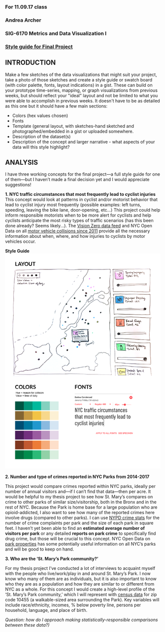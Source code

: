 ### For 11.09.17 class
### Andrea Archer
### SIG-6170 Metrics and Data Visualization I
### [Style guide for Final Project](https://github.com/sva-dsi/2017-fall-course/blob/master/syllabus.md#assignment-8)

## INTRODUCTION

Make a few sketches of the data visualizations that might suit your project, take a photo of those sketches and create a style guide or swatch board (with color palette, fonts, layout indications) in a gist. These can build on your prototype time-series, mapping, or graph visualizations from previous weeks, but should reflect your "ideal" layout and not be limited to what you were able to accomplish in previous weeks. It doesn't have to be as detailed as this one but it should have a few main sections:
- Colors (hex values chosen)
- Fonts
- Template (general layout, with sketches-hand sketched and photographed/embedded in a gist or uploaded somewhere.
- Description of the dataset(s)
- Description of the concept and larger narrative - what aspects of your data will this style highlight?

## ANALYSIS

I have three working concepts for the final project—a full style guide for one of them—but I haven’t made a final decision yet and I would appreciate suggestions!

__1. NYC traffic circumstances that most frequently lead to cyclist injuries__
This concept would look at patterns in cyclist and/or motorist behavior that lead to cyclist injury most frequently (possible examples: left turns, speeding, leaving the bike lane, door-opening, etc...) This project could help inform responsible motorists when to be more alert for cyclists and help cyclists anticipate the most risky types of traffic scenarios (has this been done already? Seems likely...). The [Vision Zero data feed](http://www.nyc.gov/html/dot/html/about/vz_datafeeds.shtml) and NYC Open Data on all [motor vehicle collisions since 2011](https://data.cityofnewyork.us/Public-Safety/NYPD-Motor-Vehicle-Collisions/h9gi-nx95/data) provide all the necessary information about when, where, and how injuries to cyclists by motor vehicles occur.

__Style Guide__
![Cyclist Injuries NYC](https://github.com/aharcher/homework/blob/master/imgs/cyclist_injuries.png)


__2. Number and type of crimes reported in NYC Parks from 2014-2017__

This project would compare crimes reported within NYC parks, ideally per number of annual visitors and—if I can’t find that data—then per acre. It would be helpful to my thesis project to see how St. Mary’s compares on crime to other parks of similar size/visitorship, both in the Bronx and in the rest of NYC. Because the Park is home base for a large population who are opioid-addicted, I also want to see how many of the reported crimes here involve drugs (compared to other parks). I can use [NYPD crime stats](http://www1.nyc.gov/site/nypd/stats/crime-statistics/park-crime-stats.page) for the number of crime complaints per park and the size of each park in square feet. I haven’t yet been able to find an __estimated average number of visitors per park__ or any detailed __reports on park crime__ to specifically find drug crime, but those will be crucial to this concept. NYC Open Data on [park properties](https://data.cityofnewyork.us/City-Government/Parks-Properties/rjaj-zgq7/data) has some potentially useful information on all NYC’s parks and will be good to keep on hand.


__3. Who are the ‘St. Mary’s Park community?’__

For my thesis project I’ve conducted a lot of interviews to acquaint myself with the people who live/work/play in and around St. Mary’s Park. I now know who many of them are as individuals, but it is also important to know who they are as a population and how they are similar to or different from NYC as a whole. For this concept I would create a high-level profile of the ‘St. Mary’s Park community,’ which I will represent with [census data](https://censusreporter.org/profiles/86000US10455-10455/) for zip code 10455 (a walkable-sized area surrounding the Park). Key variables will include race/ethnicity, incomes, % below poverty line, persons per household, language, and place of birth.

_Question: how do I approach making statistically-responsible comparisons between these data?)_
